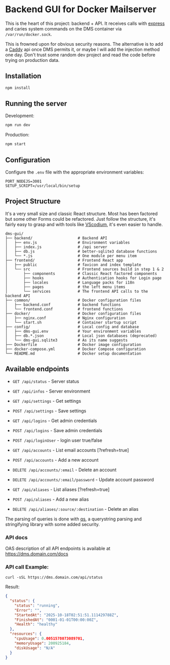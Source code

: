 # Backend GUI for Docker Mailserver

This is the heart of this project: backend + API. It receives calls with [express](https://www.npmjs.com/package/express) and caries system commands on the DMS container via `/var/run/docker.sock`.

This is frowned upon for obvious security reasons. The alternative is to add a [Caddy](https://github.com/lucaslorentz/caddy-docker-proxy) api once DMS permits it, or maybe I will add the injection method one day. Don't trust some random dev project and read the code before trying on production data.

## Installation

```bash
npm install
```

## Running the server

Development:
```bash
npm run dev
```

Production:
```bash
npm start
```

## Configuration

Configure the `.env` file with the appropriate environment variables:

```
PORT_NODEJS=3001
SETUP_SCRIPT=/usr/local/bin/setup
```

## Project Structure

It's a very small size and classic React structure. Most has been factored but some other Forms could be refactored. Just follow the structure, it's fairly easy to grasp and with tools like [VScodium](https://vscodium.com/), it's even easier to handle.

```
dms-gui/
├── backend/                    # Backend API
│   ├── env.js                  # Environment variables
│   ├── index.js                # /api server
│   ├── db.js                   # better-sqlite3 database functions
│   └── *.js                    # One module per menu item
├── frontend/                   # Frontend React app
│   ├── public                  # favicon and index template
│   └── src                     # Frontend sources build in step 1 & 2
│       ├── components          # Classic React factored components
│       ├── hooks               # Authentication hooks for Login page
│       ├── locales             # Language packs for i18n
│       ├── pages               # the left menu items
│       └── services            # The frontend API calls to the backend API
├── common/                     # Docker configuration files
│   ├── backend.conf            # backend functions
│   └── frontend.conf           # frontend functions
├── docker/                     # Docker configuration files
│   ├── nginx.conf              # Nginx configuration
│   └── start.sh                # Container startup script
├── config/                     # Local config and database
│   ├── dms-gui.env             # Your environment variables
│   ├── db.*.json               # Local json databases (deprecated)
│   └── dms-gui.sqlite3         # As its name suggests
├── Dockerfile                  # Docker image configuration
├── docker-compose.yml          # Docker Compose configuration
└── README.md                   # Docker setup documentation
```

## Available endpoints

- `GET /api/status` - Server status
- `GET /api/infos` - Server environment
- `GET /api/settings` - Get settings
- `POST /api/settings` - Save settings
- `GET /api/logins` - Get admin credentials
- `POST /api/logins` - Save admin credentials
- `POST /api/loginUser` - login user true/false

- `GET /api/accounts` - List email accounts [?refresh=true]
- `POST /api/accounts` - Add a new account
- `DELETE /api/accounts/:email` - Delete an account
- `DELETE /api/accounts/:email/password` - Update account password
- `GET /api/aliases` - List aliases [?refresh=true]
- `POST /api/aliases` - Add a new alias
- `DELETE /api/aliases/:source/:destination` - Delete an alias

The parsing of queries is done with [qs](https://www.npmjs.com/package/qs), a querystring parsing and stringifying library with some added security.

### API docs

OAS description of all API endpoints is available at https://dms.domain.com/docs


### API call Example:

```shell
curl -sSL https://dms.domain.com/api/status
```

Result:

```json
{
  "status": {
    "status": "running",
    "Error": "",
    "StartedAt": "2025-10-18T02:51:51.111429788Z",
    "FinishedAt": "0001-01-01T00:00:00Z",
    "Health": "healthy"
  },
  "resources": {
    "cpuUsage": 0.0051578073089701,
    "memoryUsage": 200925184,
    "diskUsage": "N/A"
  }
}
```

